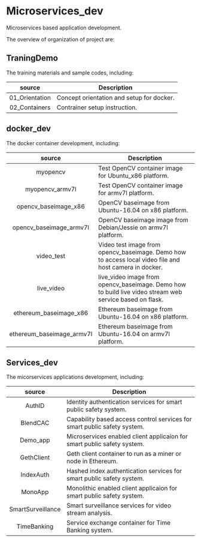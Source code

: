 # Microservices_dev
Microservices based application development.

The overview of organization of project are:

## TraningDemo
The training materials and sample codes, including:

|   source   | Description |
|:----------:|-------------|
| 01_Orientation | Concept orientation and setup for docker. |
| 02_Containers | Contrainer setup instruction. |

## docker_dev
The docker container development, including:

|   source   | Description |
|:----------:|-------------|
| myopencv | Test OpenCV container image for Ubuntu_x86 platform. |
| myopencv_armv7l | Test OpenCV container image for armv7l platform. |
| opencv_baseimage_x86 | OpenCV baseimage from Ubuntu-16.04 on x86 platform. |
| opencv_baseimage_armv7l | OpenCV baseimage image from Debian/Jessie on armv7l platform. |
| video_test | Video test image from opencv_baseimage. Demo how to access local video file and host camera in docker. |
| live_video | live_video image from opencv_baseimage. Demo how to build live video stream web service based on flask. |
| ethereum_baseimage_x86 | Ethereum baseimage from Ubuntu-16.04 on x86 platform. |
| ethereum_baseimage_armv7l | Ethereum baseimage from Ubuntu-16.04 on armv7l platform. |

## Services_dev
The micorservices applications development, including:

|   source   | Description |
|:----------:|-------------|
| AuthID | Identity authentication services for smart public safety system. |
| BlendCAC | Capability based access control services for smart public safety system. |
| Demo_app | Microservices enabled client applicaion for smart public safety system. |
| GethClient | Geth client container to run as a miner or node in Ethereum. |
| IndexAuth | Hashed index authentication services for smart public safety system. |
| MonoApp | Monolithic enabled client applicaion for smart public safety system. |
| SmartSurveillance | Smart surveillance services for video stream analysis. |
| TimeBanking | Service exchange container for Time Banking system. |

